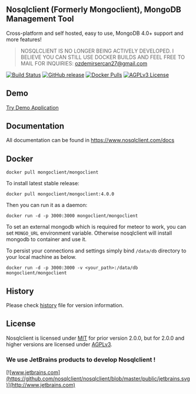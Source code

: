 ## Nosqlclient (Formerly Mongoclient), MongoDB Management Tool

Cross-platform and self hosted, easy to use, MongoDB 4.0+ support and more features!

> NOSQLCLIENT IS NO LONGER BEING ACTIVELY DEVELOPED. I BELIEVE YOU CAN STILL USE DOCKER BUILDS AND FEEL FREE TO MAIL FOR INQUIRIES: ozdemirsercan27@gmail.com
  

[![Build Status](https://travis-ci.org/nosqlclient/nosqlclient.svg?branch=master)](https://travis-ci.org/nosqlclient/nosqlclient)
[![GitHub release](https://img.shields.io/github/release/nosqlclient/nosqlclient.svg)](https://github.com/nosqlclient/nosqlclient)
[![Docker Pulls](https://img.shields.io/docker/pulls/mongoclient/mongoclient.svg)](https://hub.docker.com/r/mongoclient/mongoclient/)
[![AGPLv3 License](https://img.shields.io/github/license/nosqlclient/nosqlclient.svg)](https://github.com/nosqlclient/nosqlclient/blob/master/LICENSE)


## Demo
[Try Demo Application](https://www.nosqlclient.com/demo/)

## Documentation
All documentation can be found in https://www.nosqlclient.com/docs

## Docker

```docker pull mongoclient/mongoclient```

To install latest stable release:

```docker pull mongoclient/mongoclient:4.0.0```

Then you can run it as a daemon:

```docker run -d -p 3000:3000 mongoclient/mongoclient```

To set an external mongodb which is required for meteor to work, you can set ```MONGO_URL``` environment variable. Otherwise nosqlclient will install mongodb to container and use it.

To persist your connections and settings simply bind ```/data/db``` directory to your local machine as below.

```docker run -d -p 3000:3000 -v <your_path>:/data/db mongoclient/mongoclient```


## History
Please check [history](https://github.com/nosqlclient/nosqlclient/blob/master/HISTORY.MD) file for version information.


## License
Nosqlclient is licensed under [MIT](https://en.wikipedia.org/wiki/MIT_License) for prior version 2.0.0, but for 2.0.0 and higher versions are licensed under [AGPLv3](https://www.gnu.org/licenses/agpl-3.0.html).

### We use JetBrains products to develop Nosqlclient !
[![www.jetbrains.com](https://github.com/nosqlclient/nosqlclient/blob/master/public/jetbrains.svg)](http://www.jetbrains.com)

